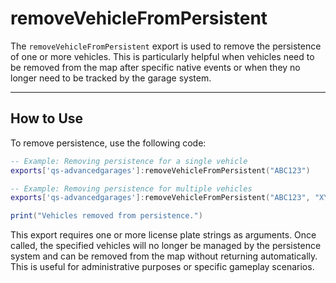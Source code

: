 # removeVehicleFromPersistent

The `removeVehicleFromPersistent` export is used to remove the persistence of one or more vehicles. This is particularly helpful when vehicles need to be removed from the map after specific native events or when they no longer need to be tracked by the garage system.

***

## How to Use <a href="#how-to-use" id="how-to-use"></a>

To remove persistence, use the following code:

```lua
-- Example: Removing persistence for a single vehicle
exports['qs-advancedgarages']:removeVehicleFromPersistent("ABC123")

-- Example: Removing persistence for multiple vehicles
exports['qs-advancedgarages']:removeVehicleFromPersistent("ABC123", "XYZ789", "LMN456")

print("Vehicles removed from persistence.")
```

This export requires one or more license plate strings as arguments. Once called, the specified vehicles will no longer be managed by the persistence system and can be removed from the map without returning automatically. This is useful for administrative purposes or specific gameplay scenarios.
